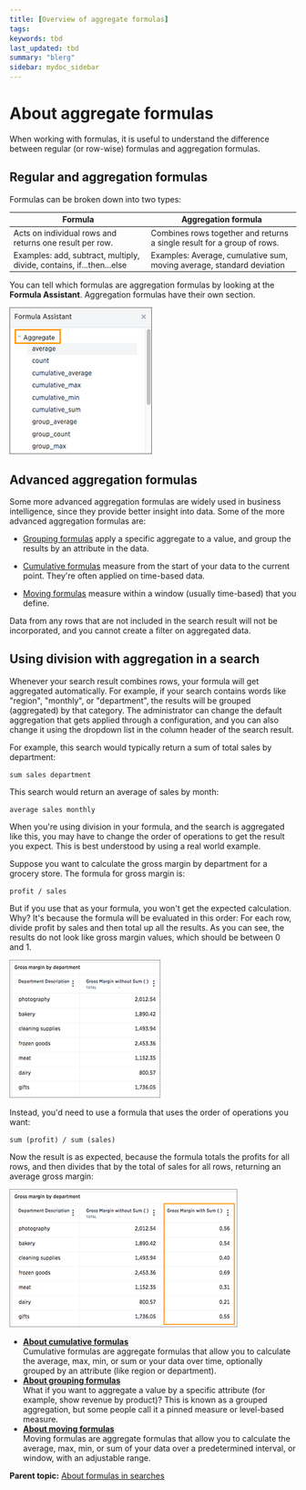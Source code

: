 ```yaml
---
title: [Overview of aggregate formulas]
tags: 
keywords: tbd
last_updated: tbd
summary: "blerg"
sidebar: mydoc_sidebar
---
```

# About aggregate formulas

When working with formulas, it is useful to understand the difference between regular (or row-wise) formulas and aggregation formulas.

## Regular and aggregation formulas

Formulas can be broken down into two types:

|Formula|Aggregation formula|
|-------|-------------------|
|Acts on individual rows and returns one result per row.|Combines rows together and returns a single result for a group of rows.|
|Examples: add, subtract, multiply, divide, contains, if...then...else|Examples: Average, cumulative sum, moving average, standard deviation|

You can tell which formulas are aggregation formulas by looking at the **Formula Assistant**. Aggregation formulas have their own section.

 ![](../../images/formula_asst_aggregate.png "Aggregation formulas in the Formula Assistant")

## Advanced aggregation formulas

Some more advanced aggregation formulas are widely used in business intelligence, since they provide better insight into data. Some of the more advanced aggregation formulas are:

-   [Grouping formulas](about_pinned_measures.html#) apply a specific aggregate to a value, and group the results by an attribute in the data.

-   [Cumulative formulas](about_cumulative_formulas.html#) measure from the start of your data to the current point. They're often applied on time-based data.
-   [Moving formulas](about_moving_formulas.html#) measure within a window (usually time-based) that you define.

Data from any rows that are not included in the search result will not be incorporated, and you cannot create a filter on aggregated data.

## Using division with aggregation in a search

Whenever your search result combines rows, your formula will get aggregated automatically. For example, if your search contains words like "region", "monthly", or "department", the results will be grouped (aggregated) by that category. The administrator can change the default aggregation that gets applied through a configuration, and you can also change it using the dropdown list in the column header of the search result.

For example, this search would typically return a sum of total sales by department:

```
sum sales department
```

This search would return an average of sales by month:

```
average sales monthly
```

When you're using division in your formula, and the search is aggregated like this, you may have to change the order of operations to get the result you expect. This is best understood by using a real world example.

Suppose you want to calculate the gross margin by department for a grocery store. The formula for gross margin is:

```
profit / sales
```

But if you use that as your formula, you won't get the expected calculation. Why? It's because the formula will be evaluated in this order: For each row, divide profit by sales and then total up all the results. As you can see, the results do not look like gross margin values, which should be between 0 and 1.

 ![](../../images/formula_gross_margin_no_sum.png "Aggregated search with a division formula")

Instead, you'd need to use a formula that uses the order of operations you want:

```
sum (profit) / sum (sales)
```

Now the result is as expected, because the formula totals the profits for all rows, and then divides that by the total of sales for all rows, returning an average gross margin:

 ![](../../images/formula_gross_margin_sum.png "Aggregated search with a corrected division formula")

-   **[About cumulative formulas](../../pages/complex_searches/about_cumulative_formulas.html)**  
Cumulative formulas are aggregate formulas that allow you to calculate the average, max, min, or sum or your data over time, optionally grouped by an attribute (like region or department).
-   **[About grouping formulas](../../pages/complex_searches/about_pinned_measures.html)**  
What if you want to aggregate a value by a specific attribute (for example, show revenue by product)? This is known as a grouped aggregation, but some people call it a pinned measure or level-based measure.
-   **[About moving formulas](../../pages/complex_searches/about_moving_formulas.html)**  
Moving formulas are aggregate formulas that allow you to calculate the average, max, min, or sum of your data over a predetermined interval, or window, with an adjustable range.

**Parent topic:** [About formulas in searches](../../pages/complex_searches/add_formula_to_search.html)
